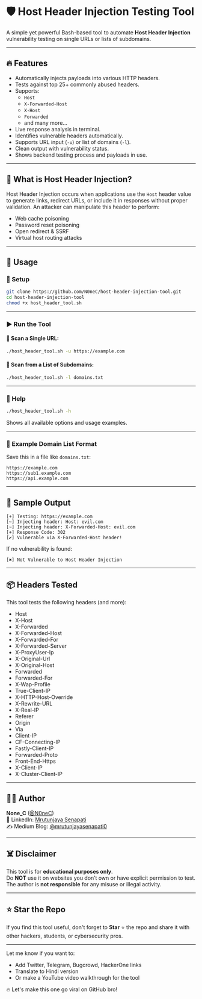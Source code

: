 # 🛡️ Host Header Injection Testing Tool

A simple yet powerful Bash-based tool to automate **Host Header Injection** vulnerability testing on single URLs or lists of subdomains.

---

## 🔥 Features

- Automatically injects payloads into various HTTP headers.
- Tests against top 25+ commonly abused headers.
- Supports:
  - `Host`
  - `X-Forwarded-Host`
  - `X-Host`
  - `Forwarded`
  - and many more...
- Live response analysis in terminal.
- Identifies vulnerable headers automatically.
- Supports URL input (`-u`) or list of domains (`-l`).
- Clean output with vulnerability status.
- Shows backend testing process and payloads in use.

---

## 🧠 What is Host Header Injection?

Host Header Injection occurs when applications use the `Host` header value to generate links, redirect URLs, or include it in responses without proper validation. An attacker can manipulate this header to perform:
- Web cache poisoning
- Password reset poisoning
- Open redirect & SSRF
- Virtual host routing attacks

---

## 🚀 Usage

### 🔧 Setup

```bash
git clone https://github.com/N0neC/host-header-injection-tool.git
cd host-header-injection-tool
chmod +x host_header_tool.sh
```

---

### ▶️ Run the Tool

#### 🔹 Scan a Single URL:

```bash
./host_header_tool.sh -u https://example.com
```

#### 🔹 Scan from a List of Subdomains:

```bash
./host_header_tool.sh -l domains.txt
```

---

### 💬 Help

```bash
./host_header_tool.sh -h
```

Shows all available options and usage examples.

---

### 📁 Example Domain List Format

Save this in a file like `domains.txt`:

```
https://example.com
https://sub1.example.com
https://api.example.com
```

---

## 🧪 Sample Output

```
[+] Testing: https://example.com
[~] Injecting header: Host: evil.com
[~] Injecting header: X-Forwarded-Host: evil.com
[+] Response Code: 302
[✔️] Vulnerable via X-Forwarded-Host header!
```

If no vulnerability is found:

```
[✖] Not Vulnerable to Host Header Injection
```

---

## 📦 Headers Tested

This tool tests the following headers (and more):

- Host  
- X-Host  
- X-Forwarded  
- X-Forwarded-Host  
- X-Forwarded-For  
- X-Forwarded-Server  
- X-ProxyUser-Ip  
- X-Original-Url  
- X-Original-Host  
- Forwarded  
- Forwarded-For  
- X-Wap-Profile  
- True-Client-IP  
- X-HTTP-Host-Override  
- X-Rewrite-URL  
- X-Real-IP  
- Referer  
- Origin  
- Via  
- Client-IP  
- CF-Connecting-IP  
- Fastly-Client-IP  
- Forwarded-Proto  
- Front-End-Https  
- X-Client-IP  
- X-Cluster-Client-IP

---

## 👨‍💻 Author

**None_C** ([@N0neC](https://github.com/N0neC))  
🔗 LinkedIn: [Mrutunjaya Senapati](https://www.linkedin.com/in/mrutunjaya-senapati/)  
✍️ Medium Blog: [@mrutunjayasenapati0](https://medium.com/@mrutunjayasenapati0)

---

## ☠️ Disclaimer

This tool is for **educational purposes only**.  
Do **NOT** use it on websites you don’t own or have explicit permission to test.  
The author is **not responsible** for any misuse or illegal activity.

---

## ⭐ Star the Repo

If you find this tool useful, don't forget to **Star** ⭐ the repo and share it with other hackers, students, or cybersecurity pros.

---

Let me know if you want to:
- Add Twitter, Telegram, Bugcrowd, HackerOne links
- Translate to Hindi version
- Or make a YouTube video walkthrough for the tool

🔥 Let's make this one go viral on GitHub bro!
